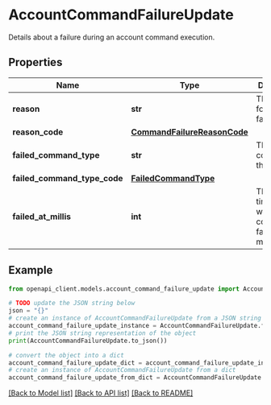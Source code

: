 # AccountCommandFailureUpdate

Details about a failure during an account command execution.

## Properties

Name | Type | Description | Notes
------------ | ------------- | ------------- | -------------
**reason** | **str** | The reason for the failure. | 
**reason_code** | [**CommandFailureReasonCode**](CommandFailureReasonCode.md) |  | [optional] 
**failed_command_type** | **str** | The type of command that failed. | 
**failed_command_type_code** | [**FailedCommandType**](FailedCommandType.md) |  | [optional] 
**failed_at_millis** | **int** | The timestamp when the command failed in milliseconds. | 

## Example

```python
from openapi_client.models.account_command_failure_update import AccountCommandFailureUpdate

# TODO update the JSON string below
json = "{}"
# create an instance of AccountCommandFailureUpdate from a JSON string
account_command_failure_update_instance = AccountCommandFailureUpdate.from_json(json)
# print the JSON string representation of the object
print(AccountCommandFailureUpdate.to_json())

# convert the object into a dict
account_command_failure_update_dict = account_command_failure_update_instance.to_dict()
# create an instance of AccountCommandFailureUpdate from a dict
account_command_failure_update_from_dict = AccountCommandFailureUpdate.from_dict(account_command_failure_update_dict)
```
[[Back to Model list]](../README.md#documentation-for-models) [[Back to API list]](../README.md#documentation-for-api-endpoints) [[Back to README]](../README.md)


